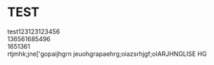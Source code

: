 # TEST
test123123123456  
136561685496  
1651361  
rtjmhk;jne['gopaijhgrn
 jeuohgrapaehrg;oiazsrhjgf;oIARJHNGLISE HG